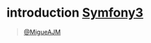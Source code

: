 # introduction [Symfony3](https://symfony.com/doc/3.4/setup.html)
>[@MigueAJM](https://twitter.com/migueajm)
